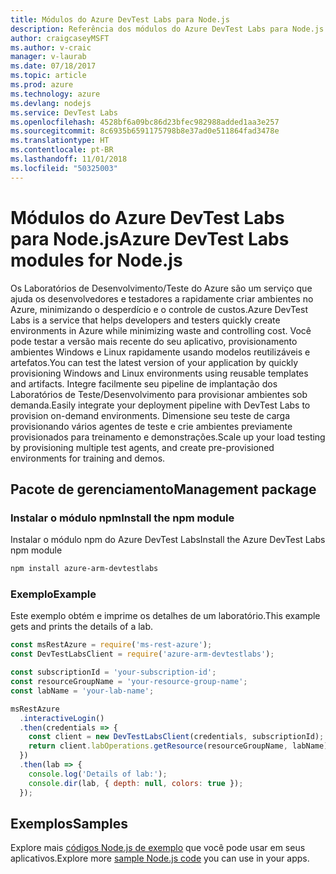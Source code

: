 ```yaml
---
title: Módulos do Azure DevTest Labs para Node.js
description: Referência dos módulos do Azure DevTest Labs para Node.js
author: craigcaseyMSFT
ms.author: v-craic
manager: v-laurab
ms.date: 07/18/2017
ms.topic: article
ms.prod: azure
ms.technology: azure
ms.devlang: nodejs
ms.service: DevTest Labs
ms.openlocfilehash: 4528bf6a09bc86d23bfec982988added1aa3e257
ms.sourcegitcommit: 8c6935b6591175798b8e37ad0e511864fad3478e
ms.translationtype: HT
ms.contentlocale: pt-BR
ms.lasthandoff: 11/01/2018
ms.locfileid: "50325003"
---
```

# <a name="azure-devtest-labs-modules-for-nodejs"></a><span data-ttu-id="14597-103">Módulos do Azure DevTest Labs para Node.js</span><span class="sxs-lookup"><span data-stu-id="14597-103">Azure DevTest Labs modules for Node.js</span></span>

<span data-ttu-id="14597-104">Os Laboratórios de Desenvolvimento/Teste do Azure são um serviço que ajuda os desenvolvedores e testadores a rapidamente criar ambientes no Azure, minimizando o desperdício e o controle de custos.</span><span class="sxs-lookup"><span data-stu-id="14597-104">Azure DevTest Labs is a service that helps developers and testers quickly create environments in Azure while minimizing waste and controlling cost.</span></span> <span data-ttu-id="14597-105">Você pode testar a versão mais recente do seu aplicativo, provisionamento ambientes Windows e Linux rapidamente usando modelos reutilizáveis e artefatos.</span><span class="sxs-lookup"><span data-stu-id="14597-105">You can test the latest version of your application by quickly provisioning Windows and Linux environments using reusable templates and artifacts.</span></span> <span data-ttu-id="14597-106">Integre facilmente seu pipeline de implantação dos Laboratórios de Teste/Desenvolvimento para provisionar ambientes sob demanda.</span><span class="sxs-lookup"><span data-stu-id="14597-106">Easily integrate your deployment pipeline with DevTest Labs to provision on-demand environments.</span></span> <span data-ttu-id="14597-107">Dimensione seu teste de carga provisionando vários agentes de teste e crie ambientes previamente provisionados para treinamento e demonstrações.</span><span class="sxs-lookup"><span data-stu-id="14597-107">Scale up your load testing by provisioning multiple test agents, and create pre-provisioned environments for training and demos.</span></span>

## <a name="management-package"></a><span data-ttu-id="14597-108">Pacote de gerenciamento</span><span class="sxs-lookup"><span data-stu-id="14597-108">Management package</span></span>

### <a name="install-the-npm-module"></a><span data-ttu-id="14597-109">Instalar o módulo npm</span><span class="sxs-lookup"><span data-stu-id="14597-109">Install the npm module</span></span>

<span data-ttu-id="14597-110">Instalar o módulo npm do Azure DevTest Labs</span><span class="sxs-lookup"><span data-stu-id="14597-110">Install the Azure DevTest Labs npm module</span></span>

```bash
npm install azure-arm-devtestlabs
```

### <a name="example"></a><span data-ttu-id="14597-111">Exemplo</span><span class="sxs-lookup"><span data-stu-id="14597-111">Example</span></span>

<span data-ttu-id="14597-112">Este exemplo obtém e imprime os detalhes de um laboratório.</span><span class="sxs-lookup"><span data-stu-id="14597-112">This example gets and prints the details of a lab.</span></span>

```javascript
const msRestAzure = require('ms-rest-azure');
const DevTestLabsClient = require('azure-arm-devtestlabs');

const subscriptionId = 'your-subscription-id';
const resourceGroupName = 'your-resource-group-name';
const labName = 'your-lab-name';

msRestAzure
  .interactiveLogin()
  .then(credentials => {
    const client = new DevTestLabsClient(credentials, subscriptionId);
    return client.labOperations.getResource(resourceGroupName, labName);
  })
  .then(lab => {
    console.log('Details of lab:');
    console.dir(lab, { depth: null, colors: true });
  });
```

## <a name="samples"></a><span data-ttu-id="14597-113">Exemplos</span><span class="sxs-lookup"><span data-stu-id="14597-113">Samples</span></span>

<span data-ttu-id="14597-114">Explore mais [códigos Node.js de exemplo](https://azure.microsoft.com/resources/samples/?platform=nodejs) que você pode usar em seus aplicativos.</span><span class="sxs-lookup"><span data-stu-id="14597-114">Explore more [sample Node.js code](https://azure.microsoft.com/resources/samples/?platform=nodejs) you can use in your apps.</span></span>

